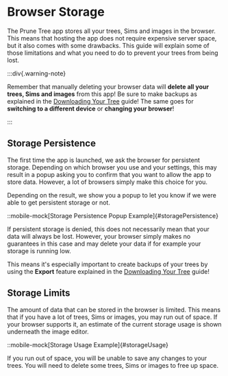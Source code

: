 # Browser Storage

The Prune Tree app stores all your trees, Sims and images in the browser. This means that hosting the app does not
require expensive server space, but it also comes with some drawbacks. This guide will explain some of those 
limitations and what you need to do to prevent your trees from being lost.

:::div{.warning-note}

Remember that manually deleting your browser data will **delete all your trees, Sims and images** from this app! Be
sure to make backups as explained in the [Downloading Your Tree](/guides/download-and-backup) guide! The same goes for 
**switching to a different device** or **changing your browser**!

:::

## Storage Persistence

The first time the app is launched, we ask the browser for persistent storage. Depending on which browser you use and 
your settings, this may result in a popup asking you to confirm that you want to allow the app to store data. However, 
a lot of browsers simply make this choice for you.

Depending on the result, we show you a popup to let you know if we were able to get persistent storage or not.

::mobile-mock[Storage Persistence Popup Example]{#storagePersistence}

If persistent storage is denied, this does not necessarily mean that your data will always be lost. However, your
browser simply makes no guarantees in this case and may delete your data if for example your storage is running low.

This means it's especially important to create backups of your trees by using the **Export** feature explained in the
[Downloading Your Tree](/guides/download-and-backup) guide!

## Storage Limits

The amount of data that can be stored in the browser is limited. This means that if you have a lot of trees, Sims or
images, you may run out of space. If your browser supports it, an estimate of the current storage usage is shown 
underneath the image editor.

::mobile-mock[Storage Usage Example]{#storageUsage}

If you run out of space, you will be unable to save any changes to your trees. You will need to delete some trees, Sims 
or images to free up space.
